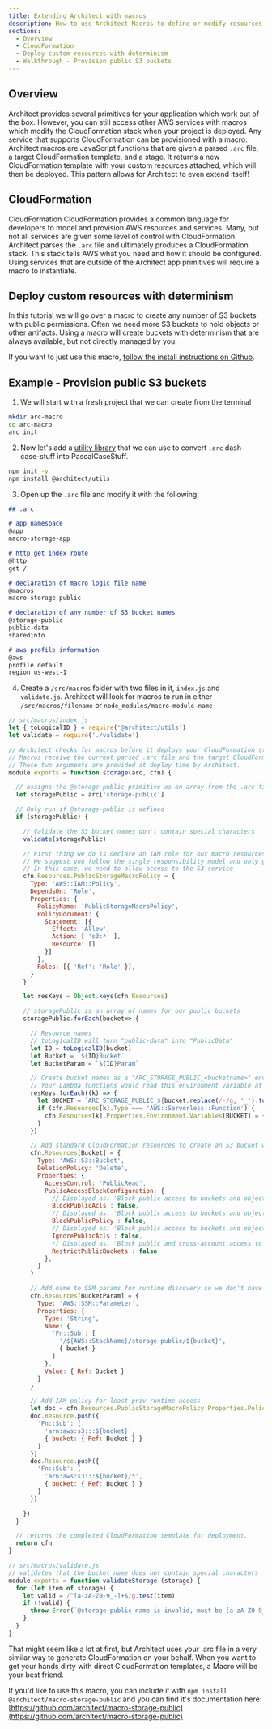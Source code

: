 ```yaml
---
title: Extending Architect with macros
description: How to use Architect Macros to define or modify resources with CloudFormation
sections:
  - Overview
  - CloudFormation
  - Deploy custom resources with determinism
  - Walkthrough - Provision public S3 buckets
---
```


## Overview

Architect provides several primitives for your application which work out of the box. However, you can still access other AWS services with macros which modify the CloudFormation stack when your project is deployed. Any service that supports CloudFormation can be provisioned with a macro. Architect macros are JavaScript functions that are given a parsed `.arc` file, a target CloudFormation template, and a stage. It returns a new CloudFormation template with your custom resources attached, which will then be deployed. This pattern allows for Architect to even extend itself! 

## CloudFormation
CloudFormation 
CloudFormation provides a common language for developers to model and provision AWS resources and services. Many, but not all services are given some level of control with CloudFormation. Architect parses the `.arc` file and ultimately produces a CloudFormation stack. This stack tells AWS what you need and how it should be configured. Using services that are outside of the Architect app primitives will require a macro to instantiate.


## Deploy custom resources with determinism
In this tutorial we will go over a macro to create any number of S3 buckets with public permissions. Often we need more S3 buckets to hold objects or other artifacts. Using a macro will create buckets with determinism that are always available, but not directly managed by you.

If you want to just use this macro, [follow the install instructions on Github](https://github.com/architect/macro-storage-public/blob/master/index.js).

## Example - Provision public S3 buckets
1. We will start with a fresh project that we can create from the terminal
```bash
mkdir arc-macro
cd arc-macro
arc init
```
2. Now let's add a [utility library](https://github.com/architect/utils/blob/master/to-logical-id/index.js) that we can use to convert `.arc` dash-case-stuff into PascalCaseStuff.
```bash
npm init -y
npm install @architect/utils
```
3. Open up the `.arc` file and modify it with the following: 
```md
## .arc

# app namespace
@app
macro-storage-app

# http get index route
@http
get /

# declaration of macro logic file name
@macros
macro-storage-public

# declaration of any number of S3 bucket names
@storage-public
public-data
sharedinfo

# aws profile information
@aws
profile default
region us-west-1
```

4. Create a `/src/macros` folder with two files in it, `index.js` and `validate.js`. Architect will look for macros to run in either `/src/macros/filename` or `node_modules/macro-module-name`

```javascript
// src/macros/index.js
let { toLogicalID } = require('@architect/utils')
let validate = require('./validate')

// Architect checks for macros before it deploys your CloudFormation stack.
// Macros receive the current parsed .arc file and the target CloudFormation template
// These two arguments are provided at deploy time by Architect.
module.exports = function storage(arc, cfn) {

  // assigns the @storage-public primitive as an array from the .arc file
  let storagePublic = arc['storage-public']

  // Only run if @storage-public is defined
  if (storagePublic) {

    // Validate the S3 bucket names don't contain special characters
    validate(storagePublic)

    // First thing we do is declare an IAM role for our macro resources with CloudFormation that will be appended to the rest of your project.
    // We suggest you follow the single responsibility model and only give this new resource the permissions it needs.
    // In this case, we need to allow access to the S3 service
    cfn.Resources.PublicStorageMacroPolicy = {
      Type: 'AWS::IAM::Policy',
      DependsOn: 'Role',
      Properties: {
        PolicyName: 'PublicStorageMacroPolicy',
        PolicyDocument: {
          Statement: [{
            Effect: 'Allow',
            Action: [ 's3:*' ],
            Resource: []
          }]
        },
        Roles: [{ 'Ref': 'Role' }],
      }
    }

    let resKeys = Object.keys(cfn.Resources)

    // storagePublic is an array of names for our public buckets
    storagePublic.forEach(bucket=> {

      // Resource names
      // toLogicalID will turn "public-data" into "PublicData" 
      let ID = toLogicalID(bucket)
      let Bucket = `${ID}Bucket`
      let BucketParam = `${ID}Param`

      // Create bucket names as a "ARC_STORAGE_PUBLIC_<bucketname>" environment variable.
      // Your Lambda functions would read this environment variable at runtime.
      resKeys.forEach((k) => {
        let BUCKET = `ARC_STORAGE_PUBLIC_${bucket.replace(/-/g, '_').toUpperCase()}`
        if (cfn.Resources[k].Type === 'AWS::Serverless::Function') {
          cfn.Resources[k].Properties.Environment.Variables[BUCKET] = { Ref: Bucket }
        }
      })

      // Add standard CloudFormation resources to create an S3 bucket with public permissions
      cfn.Resources[Bucket] = {
        Type: 'AWS::S3::Bucket',
        DeletionPolicy: 'Delete',
        Properties: {
          AccessControl: 'PublicRead',
          PublicAccessBlockConfiguration: {
            // Displayed as: 'Block public access to buckets and objects granted through new access control lists (ACLs)'
            BlockPublicAcls : false,
            // Displayed as: 'Block public access to buckets and objects granted through new public bucket or access point policies'
            BlockPublicPolicy : false,
            // Displayed as: 'Block public access to buckets and objects granted through any access control lists (ACLs)'
            IgnorePublicAcls : false,
            // Displayed as: 'Block public and cross-account access to buckets and objects through any public bucket or access point policies'
            RestrictPublicBuckets : false
          },
        }
      }

      // Add name to SSM params for runtime discovery so we don't have to remember the complicated name
      cfn.Resources[BucketParam] = {
        Type: 'AWS::SSM::Parameter',
        Properties: {
          Type: 'String',
          Name: {
            'Fn::Sub': [
              '/${AWS::StackName}/storage-public/${bucket}',
              { bucket }
            ]
          },
          Value: { Ref: Bucket }
        }
      }

      // Add IAM policy for least-priv runtime access
      let doc = cfn.Resources.PublicStorageMacroPolicy.Properties.PolicyDocument.Statement[0]
      doc.Resource.push({
        'Fn::Sub': [
          'arn:aws:s3:::${bucket}',
          { bucket: { Ref: Bucket } }
        ]
      })
      doc.Resource.push({
        'Fn::Sub': [
          'arn:aws:s3:::${bucket}/*',
          { bucket: { Ref: Bucket } }
        ]
      })

    })
  }

  // returns the completed CloudFormation template for deployment.
  return cfn
}
```

```javascript
// src/macros/validate.js
// validates that the bucket name does not contain special characters
module.exports = function validateStorage (storage) {
  for (let item of storage) {
    let valid = /^[a-zA-Z0-9_-]+$/g.test(item)
    if (!valid) {
      throw Error(`@storage-public name is invalid, must be [a-zA-Z0-9_-]: ${item}`)
    }
  }
}
```

That might seem like a lot at first, but Architect uses your .arc file in a very similar way to generate CloudFormation on your behalf. When you want to get your hands dirty with direct CloudFormation templates, a Macro will be your best friend.

If you'd like to use this macro, you can include it with `npm install @architect/macro-storage-public` and you can find it's documentation here: [https://github.com/architect/macro-storage-public](https://github.com/architect/macro-storage-public)

